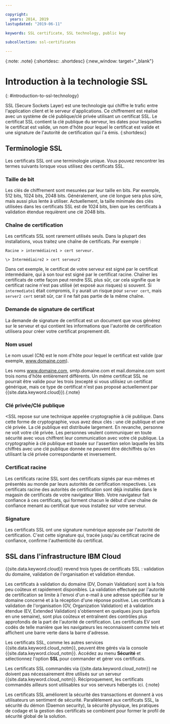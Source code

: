 ```yaml
---

copyright:
  years: 2014, 2019
lastupdated: "2019-06-11"

keywords: SSL certificate, SSL technology, public key

subcollection: ssl-certificates

---
```


{:note: .note}
{:shortdesc: .shortdesc}
{:new_window: target="_blank"}

# Introduction à la technologie SSL
{: #introduction-to-ssl-technology}

SSL (Secure Sockets Layer) est une technologie qui chiffre le trafic entre l'application client et le serveur d'applications. Ce chiffrement est réalisé avec un système de clé publique/clé privée utilisant un certificat SSL. Le certificat SSL contient la clé publique du serveur, les dates pour lesquelles le certificat est valide, un nom d'hôte pour lequel le certificat est valide et une signature de l'autorité de certification qui l'a émis.
{:shortdesc}

## Terminologie SSL

Les certificats SSL ont une terminologie unique. Vous pouvez rencontrer les termes suivants lorsque vous utilisez des certificats SSL. 

### Taille de bit
Les clés de chiffrement sont mesurées par leur taille en bits. Par exemple, 512 bits, 1024 bits, 2048 bits. Généralement, une clé longue sera plus sûre, mais aussi plus lente à utiliser. Actuellement, la taille minimale des clés utilisées dans les certificats SSL est de 1024 bits, bien que les certificats à validation étendue requièrent une clé 2048 bits.

### Chaîne de certification
Les certificats SSL sont rarement utilisés seuls. Dans la plupart des installations, vous traitez une chaîne de certificats. Par
exemple :

    Racine > intermédiaire1 > cert serveur.

    \> Intermédiaire2 > cert serveur2

Dans cet exemple, le certificat de votre serveur est signé par le certificat
intermédiaire, qui à son tour est signé par le certificat racine. Chaîner les certificats de cette façon peut rendre SSL plus sûr, car cela signifie que le
certificat racine n'est pas utilisé (et exposé aux risques) si souvent. Si `intermediate1` était compromis, il y aurait un risque pour `server cert`, mais `server2 cert` serait sûr, car il ne fait pas partie de la même chaîne. 

### Demande de signature de certificat
La demande de signature de certificat est un document que vous générez sur le serveur et qui contient les informations que l'autorité de certification utilisera pour créer votre certificat proprement dit.

### Nom usuel
Le nom usuel (CN) est le nom d'hôte pour lequel le certificat est valide (par exemple, www.domaine.com).   

 Les noms www.domaine.com, smtp.domaine.com et mail.domaine.com sont trois noms d'hôte entièrement différents. Un même certificat SSL ne pourrait être valide pour les trois (excepté si vous utilisiez un certificat générique, mais ce type de certificat n'est pas proposé actuellement par {{site.data.keyword.cloud}}).{:note}

### Clé privée/Clé publique
<SSL repose sur une technique appelée cryptographie à clé publique. Dans cette forme de cryptographie, vous avez
deux clés : une clé publique et une clé privée. La clé publique est distribuée largement. En revanche, personne ne voit votre clé privée. Les personnes veulent communiquer en toute sécurité avec vous chiffrent leur communication avec votre clé publique. La cryptographie à clé publique est basée sur l'assertion selon laquelle les bits chiffrés avec une clé publique donnée ne peuvent être déchiffrés qu'en utilisant la clé privée correspondante et inversement.

### Certificat racine
Les certificats racine SSL sont des certificats signés par eux-mêmes et présentés au monde par leurs autorités de certification respectives. Les certificats racine des autorités de certification sont déjà installés dans le magasin de certificats de votre navigateur Web. Votre navigateur fait confiance à ces certificats, qui forment chacun le début d'une
chaîne de confiance menant au certificat que vous installez sur votre serveur.

### Signature
Les certificats SSL ont une signature numérique apposée par l'autorité de certification. C'est cette signature qui, tracée jusqu'au certificat racine de confiance, confirme
l'authenticité du certificat.

## SSL dans l'infrastructure IBM Cloud

{{site.data.keyword.cloud}} revend trois types de certificats SSL : validation du domaine,
validation de l'organisation et validation étendue.

Les certificats à validation du domaine (DV, Domain Validation) sont à la fois peu coûteux et
rapidement disponibles. La validation effectuée par l'autorité de certification se limite à l'envoi d'un e-mail à une adresse spécifiée sur le domaine concerné et à la réception d'une réponse positive. Les certificats à validation de l'organisation (OV, Organization Validation) et à validation étendue (EV, Extended Validation) s'obtiennent en quelques jours (parfois en une semaine), sont plus coûteux et entraînent des contrôles plus approfondis de la part de l'autorité de certification. Les certificats EV sont codés de telle manière que les navigateurs les reconnaissent comme tels et affichent une barre verte dans la barre d'adresse.

Les certificats SSL, comme les autres services {{site.data.keyword.cloud_notm}}, peuvent être gérés via la console {{site.data.keyword.cloud_notm}}. Accédez au menu **Sécurité** et sélectionnez l'option **SSL** pour commander et gérer vos certificats.   

Les certificats SSL commandés via {{site.data.keyword.cloud_notm}} ne doivent pas nécessairement être utilisés sur un serveur {{site.data.keyword.cloud_notm}}. Réciproquement, les certificats commandés ailleurs sont utilisables sur vos serveurs hébergés ici.
{:note}

Les certificats SSL améliorent la sécurité des transactions et donnent à vos utilisateurs un sentiment de sécurité. Parallèlement aux certificats SSL, la sécurité du démon (Daemon security), la sécurité
physique, les pratiques de codage et la gestion des certificats se combinent pour former
le profil de sécurité global de la solution.


